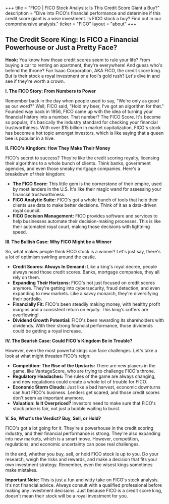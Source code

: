 +++
title = "FICO |  FICO Stock Analysis: Is This Credit Score Giant a Buy?"
description = "Dive into FICO's financial performance and determine if this credit score giant is a wise investment. Is FICO stock a buy? Find out in our comprehensive analysis."
ticker = "FICO"
layout = "about"
+++

        


##  The Credit Score King: Is FICO a Financial Powerhouse or Just a Pretty Face?

**Hook:**  You know how those credit scores seem to rule your life?  From buying a car to renting an apartment, they're everywhere!  And guess who's behind the throne?  Fair Isaac Corporation, AKA FICO, the credit score king.  But is their stock a royal investment or a fool's gold rush?  Let's dive in and see if they're worth a crown.

**I.  The FICO Story: From Numbers to Power**

Remember back in the day when people used to say, "We're only as good as our word?" Well, FICO said, "Hold my beer, I've got an algorithm for that."  Founded way back in 1956, FICO came up with the idea of turning your financial history into a number. That number?  The FICO Score.  It's become so popular, it's basically the industry standard for checking your financial trustworthiness.  With over $15 billion in market capitalization, FICO's stock has become a hot topic amongst investors, which is like saying that a queen bee is popular in a hive.  

**II.  FICO's Kingdom: How They Make Their Money**

FICO's secret to success?  They're like the credit scoring royalty, licensing their algorithms to a whole bunch of clients.  Think banks, government agencies, and even those sneaky mortgage companies.  Here's a breakdown of their kingdom:

* **The FICO Score:** This little gem is the cornerstone of their empire, used by most lenders in the U.S.  It's like their magic wand for assessing your financial trustworthiness.  
* **FICO Analytic Suite:**  FICO's got a whole bunch of tools that help their clients use data to make better decisions.  Think of it as a data-driven royal council.  
* **FICO Decision Management:**  FICO provides software and services to help businesses automate their decision-making processes.  This is like their automated royal court, making those decisions with lightning speed.

**III.  The Bullish Case:  Why FICO Might be a Winner**

So, what makes people think FICO stock is a winner?  Let's just say, there's a lot of optimism swirling around the castle. 

* **Credit Scores:  Always In Demand:**  Like a king's royal decree, people always need those credit scores.  Banks, mortgage companies, they all rely on them.  
* **Expanding Their Horizons:**  FICO's not just focused on credit scores anymore.  They're getting into cybersecurity, fraud detection, and even expanding to new markets.  Like a savvy monarch, they're diversifying their portfolio. 
* **Financially Fit:**  FICO's been steadily making money, with healthy profit margins and a consistent return on equity.  This king's coffers are overflowing!
* **Dividend Growth Potential:**  FICO's been rewarding its shareholders with dividends.  With their strong financial performance, those dividends could be getting a royal increase.

**IV.  The Bearish Case:  Could FICO's Kingdom Be in Trouble?**

However, even the most powerful kings can face challenges.  Let's take a look at what might threaten FICO's reign:

* **Competition:  The Rise of the Upstarts:**  There are new players in the game, like VantageScore, who are trying to challenge FICO's throne.  
* **Regulatory Headaches:**  The rules of the game are always changing, and new regulations could create a whole lot of trouble for FICO.
* **Economic Storm Clouds:**  Just like a bad harvest, economic downturns can hurt FICO's business.  Lenders get scared, and those credit scores don't seem as important anymore.
* **Valuation:  Is It Overpriced?**  Investors need to make sure that FICO's stock price is fair, not just a bubble waiting to burst.

**V.  So, What's the Verdict?  Buy, Sell, or Hold?**

FICO's got a lot going for it. They're a powerhouse in the credit scoring industry, and their financial performance is strong.  They're also expanding into new markets, which is a smart move.  However,  competition, regulations, and economic uncertainty can pose real challenges.  

In the end, whether you buy, sell, or hold FICO stock is up to you.  Do your research, weigh the risks and rewards, and make a decision that fits your own investment strategy.  Remember, even the wisest kings sometimes make mistakes.

**Important Note:**  This is just a fun and witty take on FICO's stock analysis.  It's not financial advice.  Always consult with a qualified professional before making any investment decisions.  Just because FICO is a credit score king, doesn't mean their stock will be a royal investment for you. 

        